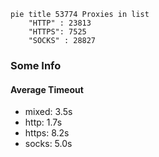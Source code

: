 
```mermaid
pie title 53774 Proxies in list
    "HTTP" : 23813
    "HTTPS": 7525
    "SOCKS" : 28827
```

### Some Info
#### Average Timeout

- mixed: 3.5s
- http: 1.7s
- https: 8.2s
- socks: 5.0s
